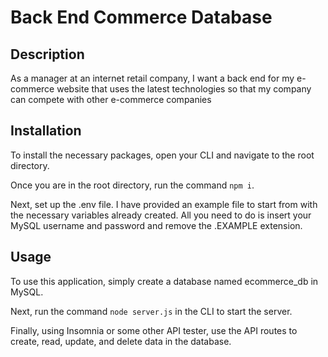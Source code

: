 # Back End Commerce Database

## Description

As a manager at an internet retail company, I want a back end for my e-commerce website that uses the latest technologies so that my company can compete with other e-commerce companies

## Installation

To install the necessary packages, open your CLI and navigate to the root directory.

Once you are in the root directory, run the command `npm i`.

Next, set up the .env file. I have provided an example file to start from with the necessary variables already created. All you need to do is insert your MySQL username and password and remove the .EXAMPLE extension.

## Usage

To use this application, simply create a database named ecommerce_db in MySQL. 

Next, run the command `node server.js` in the CLI to start the server.

Finally, using Insomnia or some other API tester, use the API routes to create, read, update, and delete data in the database.
